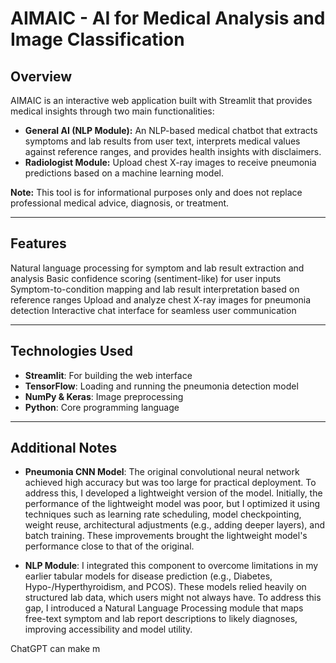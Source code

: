 # AIMAIC - AI for Medical Analysis and Image Classification

## Overview

AIMAIC is an interactive web application built with Streamlit that provides medical insights through two main functionalities:

- **General AI (NLP Module):** An NLP-based medical chatbot that extracts symptoms and lab results from user text, interprets medical values against reference ranges, and provides health insights with disclaimers.
- **Radiologist Module:** Upload chest X-ray images to receive pneumonia predictions based on a machine learning model.

**Note:** This tool is for informational purposes only and does not replace professional medical advice, diagnosis, or treatment.

---

## Features
Natural language processing for symptom and lab result extraction and analysis
Basic confidence scoring (sentiment-like) for user inputs
Symptom-to-condition mapping and lab result interpretation based on reference ranges
Upload and analyze chest X-ray images for pneumonia detection
Interactive chat interface for seamless user communication

---

## Technologies Used

- **Streamlit**: For building the web interface
- **TensorFlow**: Loading and running the pneumonia detection model
- **NumPy & Keras**: Image preprocessing
- **Python**: Core programming language

---

## Additional Notes

- **Pneumonia CNN Model**: The original convolutional neural network achieved high accuracy but was too large for practical deployment. To address this, I developed a lightweight version of the model. Initially, the performance of the lightweight model was poor, but I optimized it using techniques such as learning rate scheduling, model checkpointing, weight reuse, architectural adjustments (e.g., adding deeper layers), and batch training. These improvements brought the lightweight model's performance close to that of the original.

- **NLP Module**: I integrated this component to overcome limitations in my earlier tabular models for disease prediction (e.g., Diabetes, Hypo-/Hyperthyroidism, and PCOS). These models relied heavily on structured lab data, which users might not always have. To address this gap, I introduced a Natural Language Processing module that maps free-text symptom and lab report descriptions to likely diagnoses, improving accessibility and model utility.
















ChatGPT can make m
